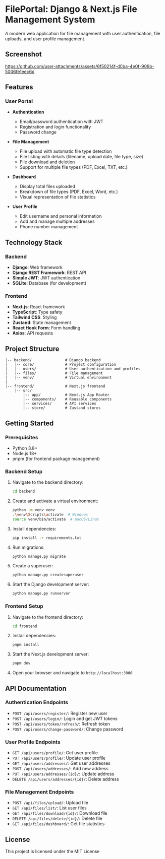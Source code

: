 # FilePortal: Django & Next.js File Management System

A modern web application for file management with user authentication, file uploads, and user profile management.

## Screenshot
https://github.com/user-attachments/assets/6f50214f-d0ba-4e0f-909b-5006fe1eec6d

## Features

### User Portal
- **Authentication**
  - Email/password authentication with JWT
  - Registration and login functionality
  - Password change
  
- **File Management**
  - File upload with automatic file type detection
  - File listing with details (filename, upload date, file type, size)
  - File download and deletion
  - Support for multiple file types (PDF, Excel, TXT, etc.)
  
- **Dashboard**
  - Display total files uploaded
  - Breakdown of file types (PDF, Excel, Word, etc.)
  - Visual representation of file statistics
  
- **User Profile**
  - Edit username and personal information
  - Add and manage multiple addresses
  - Phone number management

## Technology Stack

### Backend
- **Django**: Web framework
- **Django REST Framework**: REST API
- **Simple JWT**: JWT authentication
- **SQLite**: Database (for development)

### Frontend
- **Next.js**: React framework
- **TypeScript**: Type safety
- **Tailwind CSS**: Styling
- **Zustand**: State management
- **React Hook Form**: Form handling
- **Axios**: API requests

## Project Structure

```
|-- backend/               # Django backend
|   |-- core/              # Project configuration
|   |-- users/             # User authentication and profiles
|   |-- files/             # File management
|   |-- venv/              # Virtual environment
|
|-- frontend/              # Next.js frontend
    |-- src/
        |-- app/           # Next.js App Router
        |-- components/    # Reusable components
        |-- services/      # API services
        |-- store/         # Zustand stores
```

## Getting Started

### Prerequisites
- Python 3.8+
- Node.js 18+
- pnpm (for frontend package management)

### Backend Setup

1. Navigate to the backend directory:
   ```bash
   cd backend
   ```

2. Create and activate a virtual environment:
   ```bash
   python -m venv venv
   .\venv\Scripts\activate  # Windows
   source venv/bin/activate  # macOS/Linux
   ```

3. Install dependencies:
   ```bash
   pip install -r requirements.txt
   ```

4. Run migrations:
   ```bash
   python manage.py migrate
   ```

5. Create a superuser:
   ```bash
   python manage.py createsuperuser
   ```

6. Start the Django development server:
   ```bash
   python manage.py runserver
   ```

### Frontend Setup

1. Navigate to the frontend directory:
   ```bash
   cd frontend
   ```

2. Install dependencies:
   ```bash
   pnpm install
   ```

3. Start the Next.js development server:
   ```bash
   pnpm dev
   ```

4. Open your browser and navigate to `http://localhost:3000`

## API Documentation

### Authentication Endpoints
- `POST /api/users/register/`: Register new user
- `POST /api/users/login/`: Login and get JWT tokens
- `POST /api/users/token/refresh/`: Refresh token
- `POST /api/users/change-password/`: Change password

### User Profile Endpoints
- `GET /api/users/profile/`: Get user profile
- `PUT /api/users/profile/`: Update user profile
- `GET /api/users/addresses/`: Get user addresses
- `POST /api/users/addresses/`: Add new address
- `PUT /api/users/addresses/{id}/`: Update address
- `DELETE /api/users/addresses/{id}/`: Delete address

### File Management Endpoints
- `POST /api/files/upload/`: Upload file
- `GET /api/files/list/`: List user files
- `GET /api/files/download/{id}/`: Download file
- `DELETE /api/files/delete/{id}/`: Delete file
- `GET /api/files/dashboard/`: Get file statistics

## License

This project is licensed under the MIT License 
